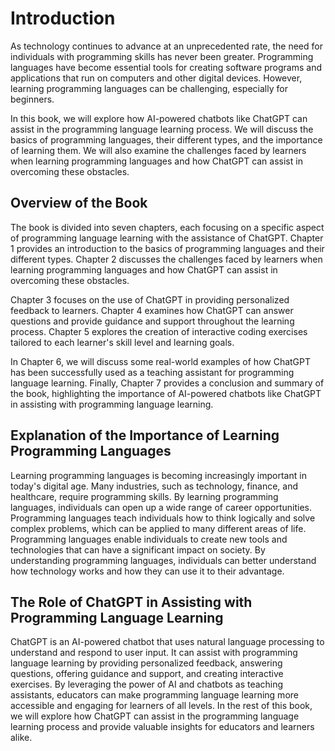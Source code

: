 Introduction
============

As technology continues to advance at an unprecedented rate, the need for individuals with programming skills has never been greater. Programming languages have become essential tools for creating software programs and applications that run on computers and other digital devices. However, learning programming languages can be challenging, especially for beginners.

In this book, we will explore how AI-powered chatbots like ChatGPT can assist in the programming language learning process. We will discuss the basics of programming languages, their different types, and the importance of learning them. We will also examine the challenges faced by learners when learning programming languages and how ChatGPT can assist in overcoming these obstacles.

Overview of the Book
--------------------

The book is divided into seven chapters, each focusing on a specific aspect of programming language learning with the assistance of ChatGPT. Chapter 1 provides an introduction to the basics of programming languages and their different types. Chapter 2 discusses the challenges faced by learners when learning programming languages and how ChatGPT can assist in overcoming these obstacles.

Chapter 3 focuses on the use of ChatGPT in providing personalized feedback to learners. Chapter 4 examines how ChatGPT can answer questions and provide guidance and support throughout the learning process. Chapter 5 explores the creation of interactive coding exercises tailored to each learner's skill level and learning goals.

In Chapter 6, we will discuss some real-world examples of how ChatGPT has been successfully used as a teaching assistant for programming language learning. Finally, Chapter 7 provides a conclusion and summary of the book, highlighting the importance of AI-powered chatbots like ChatGPT in assisting with programming language learning.

Explanation of the Importance of Learning Programming Languages
---------------------------------------------------------------

Learning programming languages is becoming increasingly important in today's digital age. Many industries, such as technology, finance, and healthcare, require programming skills. By learning programming languages, individuals can open up a wide range of career opportunities. Programming languages teach individuals how to think logically and solve complex problems, which can be applied to many different areas of life. Programming languages enable individuals to create new tools and technologies that can have a significant impact on society. By understanding programming languages, individuals can better understand how technology works and how they can use it to their advantage.

The Role of ChatGPT in Assisting with Programming Language Learning
-------------------------------------------------------------------

ChatGPT is an AI-powered chatbot that uses natural language processing to understand and respond to user input. It can assist with programming language learning by providing personalized feedback, answering questions, offering guidance and support, and creating interactive exercises. By leveraging the power of AI and chatbots as teaching assistants, educators can make programming language learning more accessible and engaging for learners of all levels. In the rest of this book, we will explore how ChatGPT can assist in the programming language learning process and provide valuable insights for educators and learners alike.


